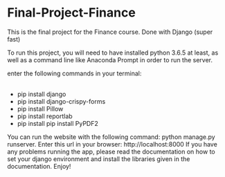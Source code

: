 # Final-Project-Finance
This is the final project for the Finance course. Done with Django (super fast)

To run this project, you will need to have installed python 3.6.5 at least, as well as a command line like Anaconda Prompt in order to run the server. 

enter the following commands in your terminal:</br></br>

<ul>
<li>pip install django</li>
<li>pip install django-crispy-forms</li>
<li>pip install Pillow</li>
<li>pip install reportlab</li>
<li>pip install pip install PyPDF2</li>
</ul>

You can run the website with the following command: python manage.py runserver. Enter this url in your browser: http://localhost:8000
If you have any problems running the app, please read the documentation on how to set your django environment and install the libraries given in the documentation.
Enjoy!
